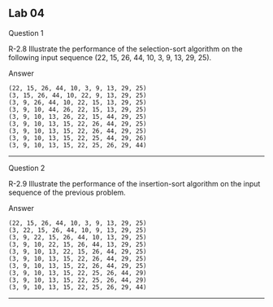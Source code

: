 ## Lab 04

Question 1

R-2.8 Illustrate the performance of the selection-sort algorithm on the following input sequence (22, 15, 26, 44, 10, 3, 9, 13, 29, 25).

Answer

```
(22, 15, 26, 44, 10, 3, 9, 13, 29, 25)
(3, 15, 26, 44, 10, 22, 9, 13, 29, 25)
(3, 9, 26, 44, 10, 22, 15, 13, 29, 25)
(3, 9, 10, 44, 26, 22, 15, 13, 29, 25)
(3, 9, 10, 13, 26, 22, 15, 44, 29, 25)
(3, 9, 10, 13, 15, 22, 26, 44, 29, 25)
(3, 9, 10, 13, 15, 22, 26, 44, 29, 25)
(3, 9, 10, 13, 15, 22, 25, 44, 29, 26)
(3, 9, 10, 13, 15, 22, 25, 26, 29, 44)
```

---

Question 2

R-2.9 Illustrate the performance of the insertion-sort algorithm on the input sequence of the previous problem.

Answer

```
(22, 15, 26, 44, 10, 3, 9, 13, 29, 25)
(3, 22, 15, 26, 44, 10, 9, 13, 29, 25)
(3, 9, 22, 15, 26, 44, 10, 13, 29, 25)
(3, 9, 10, 22, 15, 26, 44, 13, 29, 25)
(3, 9, 10, 13, 22, 15, 26, 44, 29, 25)
(3, 9, 10, 13, 15, 22, 26, 44, 29, 25)
(3, 9, 10, 13, 15, 22, 26, 44, 29, 25)
(3, 9, 10, 13, 15, 22, 25, 26, 44, 29)
(3, 9, 10, 13, 15, 22, 25, 26, 44, 29)
(3, 9, 10, 13, 15, 22, 25, 26, 29, 44)
```

---
